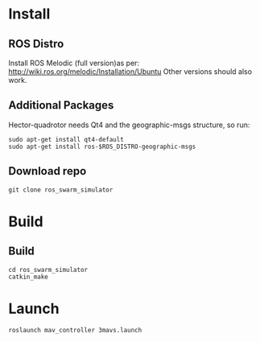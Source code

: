 # Install 

## ROS Distro
Install ROS Melodic  (full version)as per: http://wiki.ros.org/melodic/Installation/Ubuntu
Other versions should also work.

## Additional Packages
Hector-quadrotor needs Qt4 and the geographic-msgs structure, so run:
```
sudo apt-get install qt4-default
sudo apt-get install ros-$ROS_DISTRO-geographic-msgs
```

## Download repo
```
git clone ros_swarm_simulator
```

# Build
## Build
```
cd ros_swarm_simulator
catkin_make
```

# Launch
```
roslaunch mav_controller 3mavs.launch
```